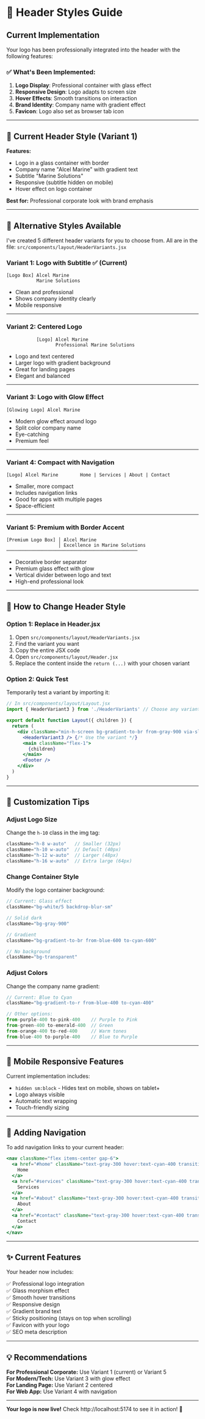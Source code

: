 # 🎨 Header Styles Guide

## Current Implementation

Your logo has been professionally integrated into the header with the following features:

### ✅ What's Been Implemented:

1. **Logo Display**: Professional container with glass effect
2. **Responsive Design**: Logo adapts to screen size
3. **Hover Effects**: Smooth transitions on interaction
4. **Brand Identity**: Company name with gradient effect
5. **Favicon**: Logo also set as browser tab icon

---

## 📐 Current Header Style (Variant 1)

**Features:**
- Logo in a glass container with border
- Company name "Alcel Marine" with gradient text
- Subtitle "Marine Solutions"
- Responsive (subtitle hidden on mobile)
- Hover effect on logo container

**Best for:** Professional corporate look with brand emphasis

---

## 🎨 Alternative Styles Available

I've created 5 different header variants for you to choose from. All are in the file:
`src/components/layout/HeaderVariants.jsx`

### Variant 1: Logo with Subtitle ✅ (Current)
```
[Logo Box] Alcel Marine
           Marine Solutions
```
- Clean and professional
- Shows company identity clearly
- Mobile responsive

---

### Variant 2: Centered Logo
```
           [Logo] Alcel Marine
                  Professional Marine Solutions
```
- Logo and text centered
- Larger logo with gradient background
- Great for landing pages
- Elegant and balanced

---

### Variant 3: Logo with Glow Effect
```
[Glowing Logo] Alcel Marine
```
- Modern glow effect around logo
- Split color company name
- Eye-catching
- Premium feel

---

### Variant 4: Compact with Navigation
```
[Logo] Alcel Marine        Home | Services | About | Contact
```
- Smaller, more compact
- Includes navigation links
- Good for apps with multiple pages
- Space-efficient

---

### Variant 5: Premium with Border Accent
```
[Premium Logo Box] │ Alcel Marine
                   │ Excellence in Marine Solutions
────────────────────────────────────────────────
```
- Decorative border separator
- Premium glass effect with glow
- Vertical divider between logo and text
- High-end professional look

---

## 🔄 How to Change Header Style

### Option 1: Replace in Header.jsx

1. Open `src/components/layout/HeaderVariants.jsx`
2. Find the variant you want
3. Copy the entire JSX code
4. Open `src/components/layout/Header.jsx`
5. Replace the content inside the `return (...)` with your chosen variant

### Option 2: Quick Test

Temporarily test a variant by importing it:

```jsx
// In src/components/layout/Layout.jsx
import { HeaderVariant3 } from './HeaderVariants' // Choose any variant

export default function Layout({ children }) {
  return (
    <div className="min-h-screen bg-gradient-to-br from-gray-900 via-slate-800 to-gray-900 flex flex-col">
      <HeaderVariant3 /> {/* Use the variant */}
      <main className="flex-1">
        {children}
      </main>
      <Footer />
    </div>
  )
}
```

---

## 🎯 Customization Tips

### Adjust Logo Size

Change the `h-10` class in the img tag:
```jsx
className="h-8 w-auto"   // Smaller (32px)
className="h-10 w-auto"  // Default (40px)
className="h-12 w-auto"  // Larger (48px)
className="h-16 w-auto"  // Extra large (64px)
```

### Change Container Style

Modify the logo container background:
```jsx
// Current: Glass effect
className="bg-white/5 backdrop-blur-sm"

// Solid dark
className="bg-gray-900"

// Gradient
className="bg-gradient-to-br from-blue-600 to-cyan-600"

// No background
className="bg-transparent"
```

### Adjust Colors

Change the company name gradient:
```jsx
// Current: Blue to Cyan
className="bg-gradient-to-r from-blue-400 to-cyan-400"

// Other options:
from-purple-400 to-pink-400    // Purple to Pink
from-green-400 to-emerald-400  // Green
from-orange-400 to-red-400     // Warm tones
from-blue-400 to-purple-400    // Blue to Purple
```

---

## 📱 Mobile Responsive Features

Current implementation includes:
- `hidden sm:block` - Hides text on mobile, shows on tablet+
- Logo always visible
- Automatic text wrapping
- Touch-friendly sizing

---

## 🚀 Adding Navigation

To add navigation links to your current header:

```jsx
<nav className="flex items-center gap-6">
  <a href="#home" className="text-gray-300 hover:text-cyan-400 transition-colors">
    Home
  </a>
  <a href="#services" className="text-gray-300 hover:text-cyan-400 transition-colors">
    Services
  </a>
  <a href="#about" className="text-gray-300 hover:text-cyan-400 transition-colors">
    About
  </a>
  <a href="#contact" className="text-gray-300 hover:text-cyan-400 transition-colors">
    Contact
  </a>
</nav>
```

---

## ✨ Current Features

Your header now includes:

✅ Professional logo integration  
✅ Glass morphism effect  
✅ Smooth hover transitions  
✅ Responsive design  
✅ Gradient brand text  
✅ Sticky positioning (stays on top when scrolling)  
✅ Favicon with your logo  
✅ SEO meta description  

---

## 💡 Recommendations

**For Professional Corporate:** Use Variant 1 (current) or Variant 5  
**For Modern/Tech:** Use Variant 3 with glow effect  
**For Landing Page:** Use Variant 2 centered  
**For Web App:** Use Variant 4 with navigation  

---

**Your logo is now live!** Check http://localhost:5174 to see it in action! 🎉

